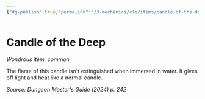 ```yaml
---
{"dg-publish":true,"permalink":"/3-mechanics/cli/items/candle-of-the-deep-xdmg/","tags":["ttrpg-cli/compendium/src/5e/xdmg","ttrpg-cli/item/rarity/common"],"noteIcon":""}
---
```


# Candle of the Deep
*Wondrous item, common*  



The flame of this candle isn't extinguished when immersed in water. It gives off light and heat like a normal candle.

*Source: Dungeon Master's Guide (2024) p. 242*